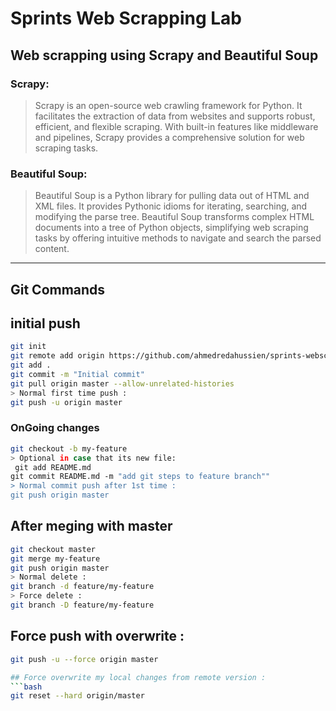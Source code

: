 # Sprints Web Scrapping Lab
## Web  scrapping using Scrapy and Beautiful Soup
### Scrapy:
> Scrapy is an open-source web crawling framework for Python. It facilitates the extraction of data from websites and supports robust, efficient, and flexible scraping. With built-in features like middleware and pipelines, Scrapy provides a comprehensive solution for web scraping tasks.

### Beautiful Soup:
> Beautiful Soup is a Python library for pulling data out of HTML and XML files. It provides Pythonic idioms for iterating, searching, and modifying the parse tree. Beautiful Soup transforms complex HTML documents into a tree of Python objects, simplifying web scraping tasks by offering intuitive methods to navigate and search the parsed content.

---

## Git Commands
## initial push
```bash
git init
git remote add origin https://github.com/ahmedredahussien/sprints-webscrapping.git
git add .
git commit -m "Initial commit"
git pull origin master --allow-unrelated-histories
> Normal first time push : 
git push -u origin master
```

### OnGoing changes
```bash
git checkout -b my-feature
> Optional in case that its new file:
 git add README.md
git commit README.md -m "add git steps to feature branch"" 
> Normal commit push after 1st time :  
git push origin master
```
## After meging with master
```bash
git checkout master
git merge my-feature
git push origin master
> Normal delete :
git branch -d feature/my-feature
> Force delete :
git branch -D feature/my-feature

```

## Force push with overwrite  : 
```bash
git push -u --force origin master

## Force overwrite my local changes from remote version : 
```bash
git reset --hard origin/master

